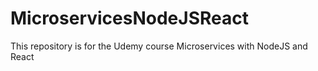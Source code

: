 # MicroservicesNodeJSReact
This repository is for the Udemy course Microservices with NodeJS and React
